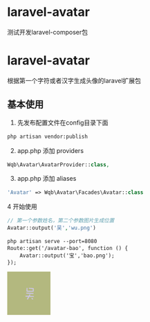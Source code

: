 # laravel-avatar
测试开发laravel-composer包
# laravel-avatar
根据第一个字符或者汉字生成头像的laravel扩展包

## 基本使用
1. 先发布配置文件在config目录下面
```bash
php artisan vendor:publish
```
2. app.php 添加 providers
```php
Wqb\Avatar\AvatarProvider::class,
```
3. app.php 添加 aliases
```php
'Avatar' => Wqb\Avatar\Facades\Avatar::class
```
4 开始使用
```php
// 第一个参数姓名，第二个参数图片生成位置
Avatar::output('吴','wu.png')
```


```
php artisan serve --port=8080
Route::get('/avatar-bao', function () {
    Avatar::output('宝','bao.png');
});
```

![](./resources/wu.png)